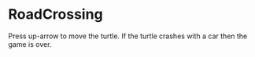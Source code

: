 # RoadCrossing

Press up-arrow to move the turtle.
If the turtle crashes with a car then the game is over.
